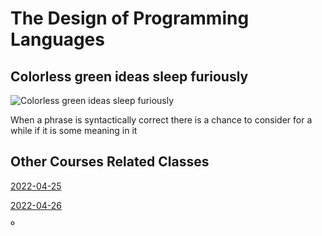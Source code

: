 # The Design of Programming Languages

## Colorless green ideas sleep furiously

![Colorless green ideas sleep furiously](https://upload.wikimedia.org/wikipedia/commons/5/5e/Tree_Diagram_for_Chomsky%27s_Sentence.png)

When a phrase is syntactically correct there is a chance to consider for a while if it is some meaning in it

## Other Courses Related Classes

[2022-04-25](https://ull-esit-pl-2122.github.io/clases/2022-04-25-leccion)
  
<youtube id="IC5x550k8Wg"></youtube>

[2022-04-26](https://ull-esit-pl-2122.github.io/clases/2022-04-26-leccion)

<youtube id="dS7a7SckqAQ">º</youtube>

<!--
## Related labs

See labs:

* [egg-parser](/practicas/egg-parser.html)
* [egg-interpreter](/practicas/egg-interpreter.html)
* [egg-oop-parser](/practicas/egg-oop-parser.html)
-->
